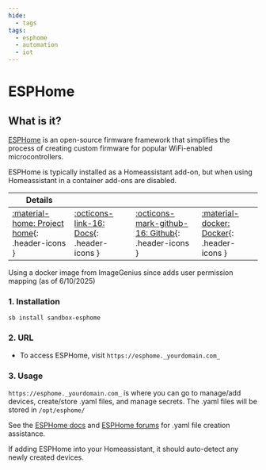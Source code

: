 ```yaml
---
hide:
  - tags
tags:
  - esphome
  - automation
  - iot
---
```


# ESPHome

## What is it?

[ESPHome](https://esphome.io/)  is an open-source firmware framework that simplifies the process of creating custom firmware for popular WiFi-enabled microcontrollers.

ESPHome is typically installed as a Homeassistant add-on, but when using Homeassistant in a container add-ons are disabled.

| Details     |             |             |             |
|-------------|-------------|-------------|-------------|
| [:material-home: Project home](https://esphome.io/){: .header-icons } | [:octicons-link-16: Docs](https://esphome.io/components/){: .header-icons } | [:octicons-mark-github-16: Github](https://github.com/imagegenius/docker-esphome/){: .header-icons } | [:material-docker: Docker](https://ghcr.io/esphome/esphome){: .header-icons }|

Using a docker image from ImageGenius since adds user permission mapping (as of 6/10/2025)

### 1. Installation

``` shell
sb install sandbox-esphome

```

### 2. URL

- To access ESPHome, visit `https://esphome._yourdomain.com_`

### 3. Usage

`https://esphome._yourdomain.com_` is where you can go to manage/add devices, create/store .yaml files, and manage secrets. The .yaml files will be stored in `/opt/esphome/`

See the [ESPHome docs](https://esphome.io/components/) and [ESPHome forums](https://community.home-assistant.io/c/esphome/) for .yaml file creation assistance.

If adding ESPHome into your Homeassistant, it should auto-detect any newly created devices.
